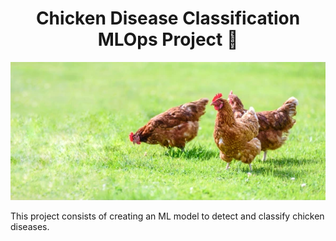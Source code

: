 <h1 align="center">Chicken Disease Classification MLOps Project 🐔</h1>

<p align="center">
  <img src="https://github.com/JSaez97/JSaez97/blob/assets/banner_chicken_disease_project.png" alt="Javier_Saez_Banner">
</p>

This project consists of creating an ML model to detect and classify chicken diseases.
